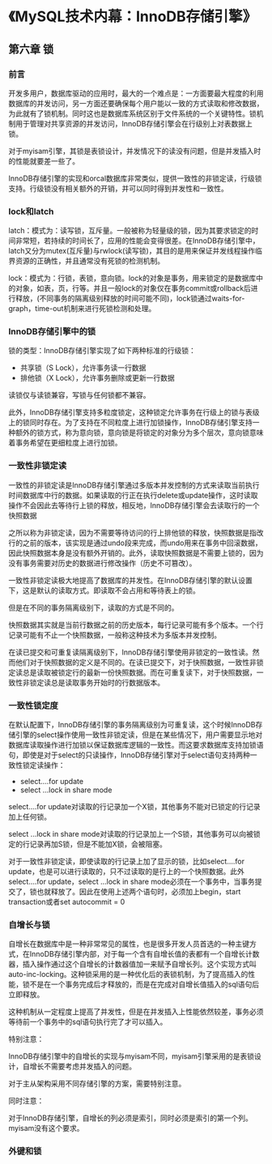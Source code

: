 # 《MySQL技术内幕：InnoDB存储引擎》

## 第六章 锁

### 前言

开发多用户，数据库驱动的应用时，最大的一个难点是：一方面要最大程度的利用数据库的并发访问，另一方面还要确保每个用户能以一致的方式读取和修改数据，为此就有了锁机制。同时这也是数据库系统区别于文件系统的一个关键特性。锁机制用于管理对共享资源的并发访问，InnoDB存储引擎会在行级别上对表数据上锁。

对于myisam引擎，其锁是表锁设计，并发情况下的读没有问题，但是并发插入时的性能就要差一些了。

InnoDB存储引擎的实现和orcal数据库非常类似，提供一致性的非锁定读，行级锁支持。行级锁没有相关额外的开销，并可以同时得到并发性和一致性。

### lock和latch

latch：模式为：读写锁，互斥量。一般被称为轻量级的锁，因为其要求锁定的时间非常短，若持续的时间长了，应用的性能会变得很差。在InnoDB存储引擎中，latch又分为mutex(互斥量)与rwlock(读写锁)，其目的是用来保证并发线程操作临界资源的正确性，并且通常没有死锁的检测机制。

lock：模式为：行锁，表锁，意向锁。lock的对象是事务，用来锁定的是数据库中的对象，如表，页，行等。并且一般lock的对象仅在事务commit或rollback后进行释放，(不同事务的隔离级别释放的时间可能不同)，lock锁通过waits-for-graph，time-out机制来进行死锁检测和处理。

### InnoDB存储引擎中的锁

锁的类型：InnoDB存储引擎实现了如下两种标准的行级锁：

* 共享锁（S Lock），允许事务读一行数据
* 排他锁（X Lock），允许事务删除或更新一行数据

读锁仅与读锁兼容，写锁与任何锁都不兼容。

此外，InnoDB存储引擎支持多粒度锁定，这种锁定允许事务在行级上的锁与表级上的锁同时存在。为了支持在不同粒度上进行加锁操作，InnoDB存储引擎支持一种额外的锁方式，称为意向锁，意向锁是将锁定的对象分为多个层次，意向锁意味着事务希望在更细粒度上进行加锁。

### 一致性非锁定读

一致性的非锁定读是InnoDB存储引擎通过多版本并发控制的方式来读取当前执行时间数据库中行的数据。如果读取的行正在执行delete或update操作，这时读取操作不会因此去等待行上锁的释放，相反地，InnoDB存储引擎会去读取行的一个快照数据

之所以称为非锁定读，因为不需要等待访问的行上排他锁的释放，快照数据是指改行的之前的版本，该实现是通过undo段来完成，而undo用来在事务中回滚数据，因此快照数据本身是没有额外开销的。此外，读取快照数据是不需要上锁的，因为没有事务需要对历史的数据进行修改操作（历史不可篡改）。

一致性非锁定读极大地提高了数据库的并发性。在InnoDB存储引擎的默认设置下，这是默认的读取方式。即读取不会占用和等待表上的锁。

但是在不同的事务隔离级别下，读取的方式是不同的。

快照数据其实就是当前行数据之前的历史版本，每行记录可能有多个版本。一个行记录可能有不止一个快照数据，一般称这种技术为多版本并发控制。

在读已提交和可重复读隔离级别下，InnoDB存储引擎使用非锁定的一致性读。然而他们对于快照数据的定义是不同的。在读已提交下，对于快照数据，一致性非锁定读总是读取被锁定行的最新一份快照数据。而在可重复读下，对于快照数据，一致性非锁定读总是读取事务开始时的行数据版本。

### 一致性锁定度

在默认配置下，InnoDB存储引擎的事务隔离级别为可重复读，这个时候InnoDB存储引擎的select操作使用一致性非锁定读，但是在某些情况下，用户需要显示地对数据库读取操作进行加锁以保证数据库逻辑的一致性。而这要求数据库支持加锁语句，即使是对于select的只读操作，InnoDB存储引擎对于select语句支持两种一致性锁定读操作：

* select....for update
* select ...lock in share mode

select....for update对读取的行记录加一个X锁，其他事务不能对已锁定的行记录加上任何锁。

select ...lock in share mode对读取的行记录加上一个S锁，其他事务可以向被锁定的行记录再加S锁，但是不能加X锁，会被阻塞。

对于一致性非锁定读，即使读取的行记录上加了显示的锁，比如select....for update，也是可以进行读取的，只不过读取的是行上的一个快照数据。此外select....for update，select ...lock in share mode必须在一个事务中，当事务提交了，锁也就释放了。因此在使用上述两个语句时，必须加上begin，start transaction或者set autocommit = 0

### 自增长与锁

自增长在数据库中是一种非常常见的属性，也是很多开发人员首选的一种主键方式，在InnoDB存储引擎内部，对于每一个含有自增长值的表都有一个自增长计数器，插入操作通过这个自增长的计数器值加一来赋予自增长列。这个实现方式叫auto-inc-locking。这种锁采用的是一种优化后的表锁机制，为了提高插入的性能，锁不是在一个事务完成后才释放的，而是在完成对自增长值插入的sql语句后立即释放。

这种机制从一定程度上提高了并发性，但是在并发插入上性能依然较差，事务必须等待前一个事务中的sql语句执行完了才可以插入。

特别注意：

InnoDB存储引擎中的自增长的实现与myisam不同，myisam引擎采用的是表锁设计，自增长不需要考虑并发插入的问题。

对于主从架构采用不同存储引擎的方案，需要特别注意。

同时注意：

对于InnoDB存储引擎，自增长的列必须是索引，同时必须是索引的第一个列。myisam没有这个要求。

### 外键和锁

